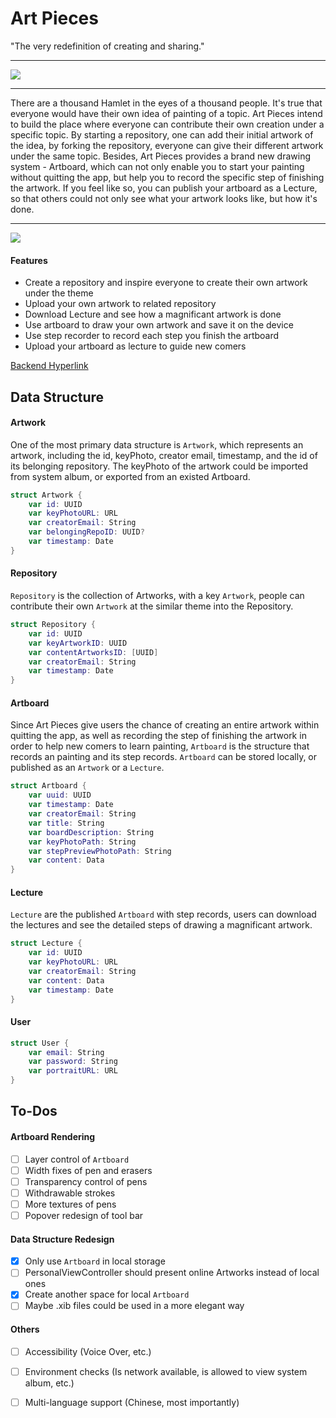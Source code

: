 # Art Pieces

"The very redefinition of creating and sharing."

___

![](https://cl.ly/307d9c6e3ce1/IMG_0120.PNG)

___

There are a thousand Hamlet in the eyes of a thousand people. It's true that everyone would have their own idea of painting of a topic. Art Pieces intend to build the place where everyone can contribute their own creation under a specific topic. By starting a repository, one can add their initial artwork of the idea, by forking the repository, everyone can give their different artwork under the same topic.
Besides, Art Pieces provides a brand new drawing system - Artboard, which can not only enable you to start your painting without quitting the app, but help you to record the specific step of finishing the artwork. If you feel like so, you can publish your artboard as a Lecture, so that others could not only see what your artwork looks like, but how it's done.

___

![](https://cl.ly/cee8dc911371/ScreenShot.jpg)

#### Features
- Create a repository and inspire everyone to create their own artwork under the theme
- Upload your own artwork to related repository
- Download Lecture and see how a magnificant artwork is done
- Use artboard to draw your own artwork and save it on the device
- Use step recorder to record each step you finish the artboard
- Upload your artboard as lecture to guide new comers

[Backend Hyperlink](https://github.com/ZJUGuoShuai/ArtPieces-Back-end)

## Data Structure

#### Artwork
One of the most primary data structure is `Artwork`, which represents an artwork, including the id, keyPhoto, creator email, timestamp, and the id of its belonging repository. The keyPhoto of the artwork could be imported from system album, or exported from an existed Artboard.
``` Swift
struct Artwork {
	var id: UUID
	var keyPhotoURL: URL
	var creatorEmail: String
	var belongingRepoID: UUID?
	var timestamp: Date
}
```

#### Repository
`Repository` is the collection of Artworks, with a key `Artwork`, people can contribute their own `Artwork` at the similar theme into the Repository.
``` Swift
struct Repository {
	var id: UUID
	var keyArtworkID: UUID
	var contentArtworksID: [UUID]
	var creatorEmail: String
	var timestamp: Date
}
```

#### Artboard
Since Art Pieces give users the chance of creating an entire artwork within quitting the app, as well as recording the step of finishing the artwork in order to help new comers to learn painting, `Artboard` is the structure that records an painting and its step records. `Artboard` can be stored locally, or published as an `Artwork` or a `Lecture`.
``` Swift 
struct Artboard {
	var uuid: UUID
	var timestamp: Date
	var creatorEmail: String
	var title: String
	var boardDescription: String
	var keyPhotoPath: String
	var stepPreviewPhotoPath: String
	var content: Data
}
```

#### Lecture
`Lecture` are the published `Artboard` with step records, users can download the lectures and see the detailed steps of drawing a magnificant artwork.
``` Swift
struct Lecture {
	var id: UUID
	var keyPhotoURL: URL
	var creatorEmail: String
	var content: Data
	var timestamp: Date
}
```

#### User
``` Swift
struct User {
	var email: String
	var password: String
	var portraitURL: URL
}
```

## To-Dos
#### Artboard Rendering
- [ ] Layer control of `Artboard`
- [ ] Width fixes of pen and erasers
- [ ] Transparency control of pens
- [ ] Withdrawable strokes
- [ ] More textures of pens
- [ ] Popover redesign of tool bar

#### Data Structure Redesign
- [x] Only use `Artboard` in local storage
- [ ] PersonalViewController should present online Artworks instead of local ones
- [x] Create another space for local `Artboard`
- [ ] Maybe .xib files could be used in a more elegant way

#### Others
- [ ] Accessibility (Voice Over, etc.)
- [ ] Environment checks (Is network available, is allowed to view system album, etc.)
- [ ] Multi-language support (Chinese, most importantly)


